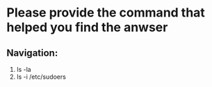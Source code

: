 # Please provide the command that helped you find the anwser

## Navigation:
1. ls -la
2. ls -i /etc/sudoers